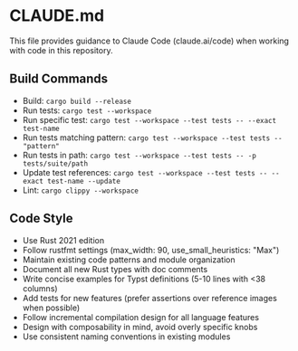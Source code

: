# CLAUDE.md

This file provides guidance to Claude Code (claude.ai/code) when working with code in this repository.

## Build Commands
- Build: `cargo build --release`
- Run tests: `cargo test --workspace`
- Run specific test: `cargo test --workspace --test tests -- --exact test-name`
- Run tests matching pattern: `cargo test --workspace --test tests -- "pattern"`
- Run tests in path: `cargo test --workspace --test tests -- -p tests/suite/path`
- Update test references: `cargo test --workspace --test tests -- --exact test-name --update`
- Lint: `cargo clippy --workspace`

## Code Style
- Use Rust 2021 edition
- Follow rustfmt settings (max_width: 90, use_small_heuristics: "Max")
- Maintain existing code patterns and module organization
- Document all new Rust types with doc comments
- Write concise examples for Typst definitions (5-10 lines with <38 columns)
- Add tests for new features (prefer assertions over reference images when possible)
- Follow incremental compilation design for all language features
- Design with composability in mind, avoid overly specific knobs
- Use consistent naming conventions in existing modules
